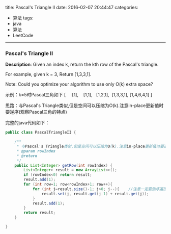 




title: Pascal's Triangle II
date: 2016-02-07 20:44:47
categories: 
- 算法
tags: 
- java
- 算法
- LeetCode
<!--updated: 2016-02-07 21:40:47-->
---

### Pascal's Triangle II
**Description**: Given an index k, return the kth row of the Pascal's triangle.

For example, given k = 3, Return [1,3,3,1].

 Note: Could you optimize your algorithm to use only O(k) extra space?

 示例：k=5时Pascal三角如下
 [
&nbsp;&nbsp;&nbsp;&nbsp;[1],
&nbsp;&nbsp;&nbsp;[1,1],
&nbsp;&nbsp;[1,2,1],
&nbsp;[1,3,3,1],
 [1,4,6,4,1]
 ]

思路：与Pascal's Triangle类似,但是空间可以压缩为O(k).注意in-place更新值时要逆序(观察Pascal三角的特点)

完整的java代码如下：

```java
public class PascalTriangleII {

    /**
     * 与Pascal's Triangle类似,但是空间可以压缩为O(k).注意in-place更新值时要逆序(观察Pascal三角的特点)
     * @param rowIndex
     * @return
     */
    public List<Integer> getRow(int rowIndex) {
        List<Integer> result = new ArrayList<>();
        if (rowIndex<0) return result;
        result.add(1);
        for (int row=1; row<rowIndex+1; row++){
            for (int j=result.size()-1; j>0; j--){    //注意一定要倒序遍历,因为顺序会覆盖值
                result.set(j, result.get(j-1) + result.get(j));
            }
            result.add(1);
        }
        return result;
    }

}
```
